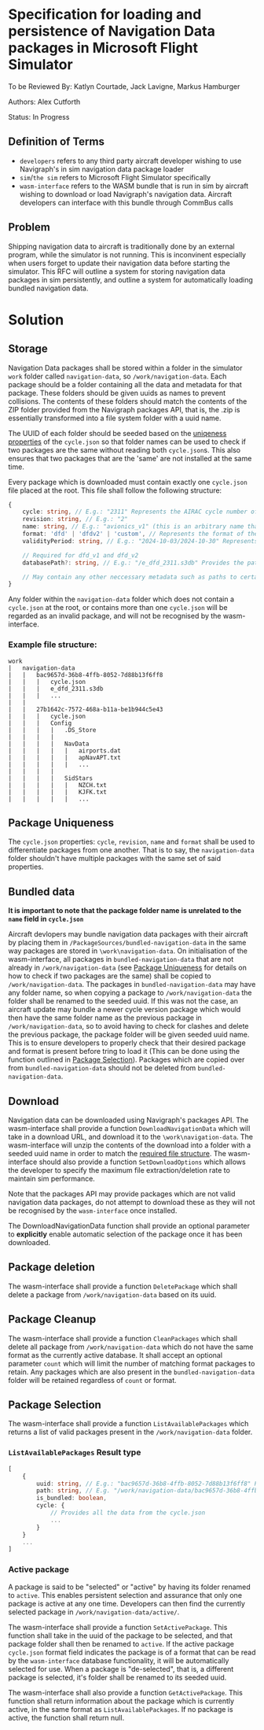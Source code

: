 # Specification for loading and persistence of Navigation Data packages in Microsoft Flight Simulator

To be Reviewed By: Katlyn Courtade, Jack Lavigne, Markus Hamburger

Authors: Alex Cutforth

Status: In Progress

## Definition of Terms

- `developers` refers to any third party aircraft developer wishing to use Navigraph's in sim navigation data package loader
- `sim`/`the sim` refers to Microsoft Flight Simulator specifically
- `wasm-interface` refers to the WASM bundle that is run in sim by aircraft wishing to download or load Navigraph's navigation data. Aircraft developers can interface with this bundle through CommBus calls

## Problem

Shipping navigation data to aircraft is traditionally done by an external program, while the simulator is not running. This is inconvinent especially when users forget to update their navigation data before starting the simulator. This RFC will outline a system for storing navigation data packages in sim persistently, and outline a system for automatically loading bundled navigation data.

# Solution

## Storage

Navigation Data packages shall be stored within a folder in the simulator `work` folder called `navigation-data`, so `/work/navigation-data`. Each package should be a folder containing all the data and metadata for that package. These folders should be given uuids as names to prevent collisions. The contents of these folders should match the contents of the ZIP folder provided from the Navigraph packages API, that is, the .zip is essentially transformed into a file system folder with a uuid name.

The UUID of each folder should be seeded based on the [uniqeness properties](#package-uniqueness) of the `cycle.json` so that folder names can be used to check if two packages are the same without reading both `cycle.json`s. This also ensures that two packages that are the 'same' are not installed at the same time.

Every package which is downloaded must contain exactly one `cycle.json` file placed at the root. This file shall follow the following structure:

```ts
{
    cycle: string, // E.g.: "2311" Represents the AIRAC cycle number of this package
    revision: string, // E.g.: "2"
    name: string, // E.g.: "avionics_v1" (this is an arbitrary name that generally represents what/who this package is meant for)
    format: 'dfd' | 'dfdv2' | 'custom', // Represents the format of the data present. Note that further format types may be added if they are supported with custom wrappers in the `wasm-interface`
    validityPeriod: string, // E.g.: "2024-10-03/2024-10-30" Represents the time period through which this package is valid (generally matches the AIRAC cycle period)

    // Required for dfd_v1 and dfd_v2
    databasePath?: string, // E.g.: "/e_dfd_2311.s3db" Provides the path to the dfd database file from the root of the folder

    // May contain any other neccessary metadata such as paths to certain files/folders
}
```

Any folder within the `navigation-data` folder which does not contain a `cycle.json` at the root, or contains more than one `cycle.json` will be regarded as an invalid package, and will not be recognised by the wasm-interface.

### Example file structure:

```
work
|   navigation-data
|   |   bac9657d-36b8-4ffb-8052-7d88b13f6ff8
|   |   |   cycle.json
|   |   |   e_dfd_2311.s3db
|   |   |   ...
|   |
|   |   27b1642c-7572-468a-b11a-be1b944c5e43
|   |   |   cycle.json
|   |   |   Config
|   |   |   |   .DS_Store
|   |   |   |
|   |   |   |   NavData
|   |   |   |   |   airports.dat   
|   |   |   |   |   apNavAPT.txt
|   |   |   |   |   ...
|   |   |   |
|   |   |   |   SidStars
|   |   |   |   |   NZCH.txt
|   |   |   |   |   KJFK.txt
|   |   |   |   |   ...

```

## Package Uniqueness

The `cycle.json` properties: `cycle`, `revision`, `name` and `format` shall be used to differentiate packages from one another. That is to say, the `navigation-data` folder shouldn't have multiple packages with the same set of said properties.

## Bundled data

**It is important to note that the package folder name is unrelated to the `name` field in `cycle.json`**

Aircraft devlopers may bundle navigation data packages with their aircraft by placing them in `/PackageSources/bundled-navigation-data` in the same way packages are stored in `\work\navigation-data`. On initialisation of the wasm-interface, all packages in `bundled-navigation-data` that are not already in `/work/navigation-data` (see [Package Uniqueness](#package-uniqueness) for details on how to check if two packages are the same) shall be copied to `/work/navigation-data`. The packages in `bundled-navigation-data` may have any folder name, so when copying a package to `/work/navigation-data` the folder shall be renamed to the seeded uuid. If this was not the case, an aircraft update may bundle a newer cycle version package which would then have the same folder name as the previous package in `/work/navigation-data`, so to avoid having to check for clashes and delete the previous package, the package folder will be given seeded uuid name. This is to ensure developers to properly check that their desired package and format is present before tring to load it (This can be done using the function outlined in [Package Selection](#package-selection)). Packages which are copied over from `bundled-navigation-data` should not be deleted from `bundled-navigation-data`.

## Download

Navigation data can be downloaded using Navigraph's packages API. The wasm-interface shall provide a function `DownloadNavigationData` which will take in a download URL, and download it to the `\work\navigation-data`. The wasm-interface will unzip the contents of the download into a folder with a seeded uuid name in order to match the [required file structure](#example-file-structure). The wasm-interface should also provide a function `SetDownloadOptions` which allows the developer to specify the maximum file extraction/deletion rate to maintain sim performance.

Note that the packages API may provide packages which are not valid navigation data packages, do not attempt to download these as they will not be recognised by the `wasm-interface` once installed.

The DownloadNavigationData function shall provide an optional parameter to **explicitly** enable automatic selection of the package once it has been downloaded.

## Package deletion

The wasm-interface shall provide a function `DeletePackage` which shall delete a package from `/work/navigation-data` based on its uuid.

## Package Cleanup

The wasm-interface shall provide a function `CleanPackages` which shall delete all package from `/work/navigation-data` which do not have the same format as the currently active database. It shall accept an optional parameter `count` which will limit the number of matching format packages to retain. Any packages which are also present in the `bundled-navigation-data` folder will be retained regardless of `count` or format.

## Package Selection

The wasm-interface shall provide a function `ListAvailablePackages` which returns a list of valid packages present in the `/work/navigation-data` folder.

### `ListAvailablePackages` Result type

```ts
[
    {
        uuid: string, // E.g.: "bac9657d-36b8-4ffb-8052-7d88b13f6ff8" Provides the seeded uuid of the package (same as the folder name)
        path: string, // E.g. "/work/navigation-data/bac9657d-36b8-4ffb-8052-7d88b13f6ff8" Provides the absolute path in the wasm file system to the package folder.
        is_bundled: boolean,
        cycle: {
            // Provides all the data from the cycle.json
            ...
        }
    }
    ...
]
```

### Active package

A package is said to be "selected" or "active" by having its folder renamed to `active`. This enables persistent selection and assurance that only one package is active at any one time. Developers can then find the currently selected package in `/work/navigation-data/active/`.

The wasm-interface shall provide a function `SetActivePackage`. This function shall take in the uuid of the package to be selected, and that package folder shall then be renamed to `active`. If the active package `cycle.json` format field indicates the package is of a format that can be read by the `wasm-interface` database functionality, it will be automatically selected for use. When a package is "de-selected", that is, a different package is selected, it's folder shall be renamed to its seeded uuid.

The wasm-interface shall also provide a function `GetActivePackage`. This function shall return information about the package which is currently active, in the same format as `ListAvailablePackages`. If no package is active, the function shall return null.